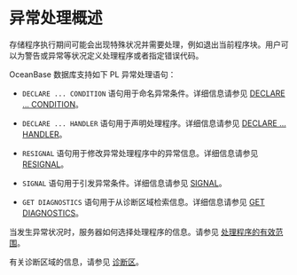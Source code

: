 # 异常处理概述

存储程序执行期间可能会出现特殊状况并需要处理，例如退出当前程序块。用户可以为警告或异常等状况定义处理程序或者指定错误代码。

OceanBase 数据库支持如下 PL 异常处理语句：

* `DECLARE ... CONDITION` 语句用于命名异常条件。详细信息请参见 [DECLARE ... CONDITION](../9.pl-exception-handling-statement-mysql/2.declare-condition-mysql.md)。

* `DECLARE ... HANDLER` 语句用于声明处理程序。详细信息请参见 [DECLARE ... HANDLER](../9.pl-exception-handling-statement-mysql/3.declare-handler-mysql.md)。 

* `RESIGNAL` 语句用于修改异常处理程序中的异常信息。详细信息请参见 [RESIGNAL](../9.pl-exception-handling-statement-mysql/5.resingnal-mysql.md)。

* `SIGNAL` 语句用于引发异常条件。详细信息请参见 [SIGNAL](../9.pl-exception-handling-statement-mysql/6.SINGNAL-mysql.md)。 

* `GET DIAGNOSTICS` 语句用于从诊断区域检索信息。详细信息请参见 [GET DIAGNOSTICS](../9.pl-exception-handling-statement-mysql/4.get-diagnostics-mysql.md)。


当发生异常状况时，服务器如何选择处理程序的信息。请参见 [处理程序的有效范围](../9.pl-exception-handling-statement-mysql/7.scope-rules-for-handlers-mysql.md)。

有关诊断区域的信息，请参见 [诊断区](../9.pl-exception-handling-statement-mysql/8.diagnostic-area-mysql.md)。
